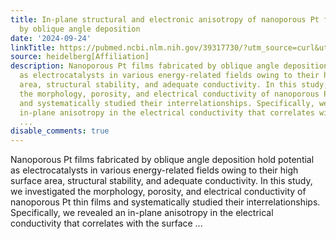 ```yaml
---
title: In-plane structural and electronic anisotropy of nanoporous Pt films formed
  by oblique angle deposition
date: '2024-09-24'
linkTitle: https://pubmed.ncbi.nlm.nih.gov/39317730/?utm_source=curl&utm_medium=rss&utm_campaign=pubmed-2&utm_content=1FakS-2QOkCT8HsMOQP1bCRQ4YzyumYOmxmF0moLsQ3dFB1E9V&fc=20220326224207&ff=20240925194808&v=2.18.0.post9+e462414
source: heidelberg[Affiliation]
description: Nanoporous Pt films fabricated by oblique angle deposition hold potential
  as electrocatalysts in various energy-related fields owing to their high surface
  area, structural stability, and adequate conductivity. In this study, we investigated
  the morphology, porosity, and electrical conductivity of nanoporous Pt thin films
  and systematically studied their interrelationships. Specifically, we revealed an
  in-plane anisotropy in the electrical conductivity that correlates with the surface
  ...
disable_comments: true
---
```

Nanoporous Pt films fabricated by oblique angle deposition hold potential as electrocatalysts in various energy-related fields owing to their high surface area, structural stability, and adequate conductivity. In this study, we investigated the morphology, porosity, and electrical conductivity of nanoporous Pt thin films and systematically studied their interrelationships. Specifically, we revealed an in-plane anisotropy in the electrical conductivity that correlates with the surface ...